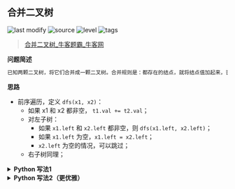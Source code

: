 ## 合并二叉树
<!--START_SECTION:badge-->

![last modify](https://img.shields.io/static/v1?label=last%20modify&message=2022-10-13%2019%3A16%3A07&color=yellowgreen&style=flat-square)
![source](https://img.shields.io/static/v1?label=source&message=%E7%89%9B%E5%AE%A2&color=green&style=flat-square)
![level](https://img.shields.io/static/v1?label=level&message=%E7%AE%80%E5%8D%95&color=yellow&style=flat-square)
![tags](https://img.shields.io/static/v1?label=tags&message=%E4%BA%8C%E5%8F%89%E6%A0%91&color=orange&style=flat-square)

<!--END_SECTION:badge-->
<!--info
tags: [二叉树]
source: 牛客
level: 简单
number: '0117'
name: 合并二叉树
companies: []
-->

> [合并二叉树_牛客题霸_牛客网](https://www.nowcoder.com/practice/7298353c24cc42e3bd5f0e0bd3d1d759)

<summary><b>问题简述</b></summary>

```txt
已知两颗二叉树，将它们合并成一颗二叉树。合并规则是：都存在的结点，就将结点值加起来，否则空的位置就由另一个树的结点来代替。
```

<!-- 
<details><summary><b>详细描述</b></summary>

```txt
```

</details>
-->

<!-- <div align="center"><img src="../../../_assets/xxx.png" height="300" /></div> -->

<summary><b>思路</b></summary>

- 前序遍历，定义 `dfs(x1, x2)`：
    - 如果 x1 和 x2 都非空， `t1.val += t2.val`；
    - 对左子树：
        - 如果 `x1.left` 和 `x2.left` 都非空，则 `dfs(x1.left, x2.left)`；
        - 如果 `x1.left` 为空，`x1.left = x2.left`；
        - `x2.left` 为空的情况，可以跳过；
    - 右子树同理；

<details><summary><b>Python 写法1</b></summary>

```python
class Solution:
    def mergeTrees(self , t1: TreeNode, t2: TreeNode) -> TreeNode:
        if not t1: return t2
        
        def dfs(x1, x2):
            if not x1 or not x2: return
            
            x1.val += x2.val
            # 左子树
            if x1.left and x2.left: 
                dfs(x1.left, x2.left)
            elif not x1.left: 
                x1.left = x2.left
            # 右子树
            if x1.right and x2.right: 
                dfs(x1.right, x2.right)
            elif not x1.right: 
                x1.right = x2.right
        
        dfs(t1, t2)
        return t1
```

</details>


<details><summary><b>Python 写法2（更优雅）</b></summary>

```python
class Solution:
    def mergeTrees(self , t1: TreeNode, t2: TreeNode) -> TreeNode:
        
        def dfs(x1, x2):
            if not x1 or not x2: return x1 or x2
            x1.val += x2.val
            x1.left = dfs(x1.left, x2.left)
            x1.right = dfs(x1.right, x2.right)
            return x1
        
        return dfs(t1, t2)
```

</details>